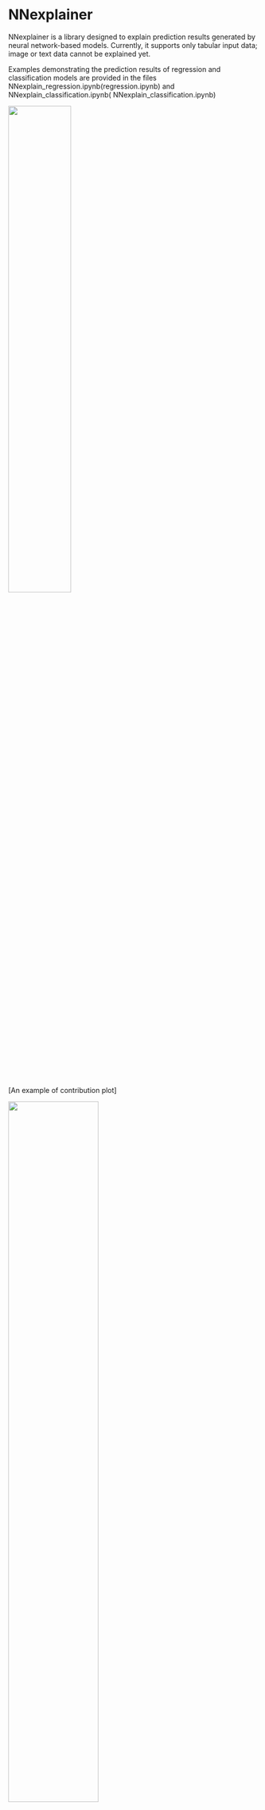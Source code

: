 # NNexplainer

NNexplainer is a library designed to explain prediction results generated by neural network-based models. Currently, it supports only tabular input data; image or text data cannot be explained yet.

Examples demonstrating the prediction results of regression and classification models are provided in the files NNexplain_regression.ipynb(regression.ipynb) and NNexplain_classification.ipynb( NNexplain_classification.ipynb)

<img src = "https://github.com/user-attachments/assets/f0cf4162-d532-44b6-8592-b82a28455160" width="50%" height="50%">

[An example of contribution plot]


<img src = "https://github.com/user-attachments/assets/6632590f-d0a1-4fb8-856b-4a43e8c03ab0" width="60%" height="60%">

[An example of interactive contribution plot]

The interactive contribution plot is not working in Jupyter Notebook. Please run it in VS Code or an IPython console.
